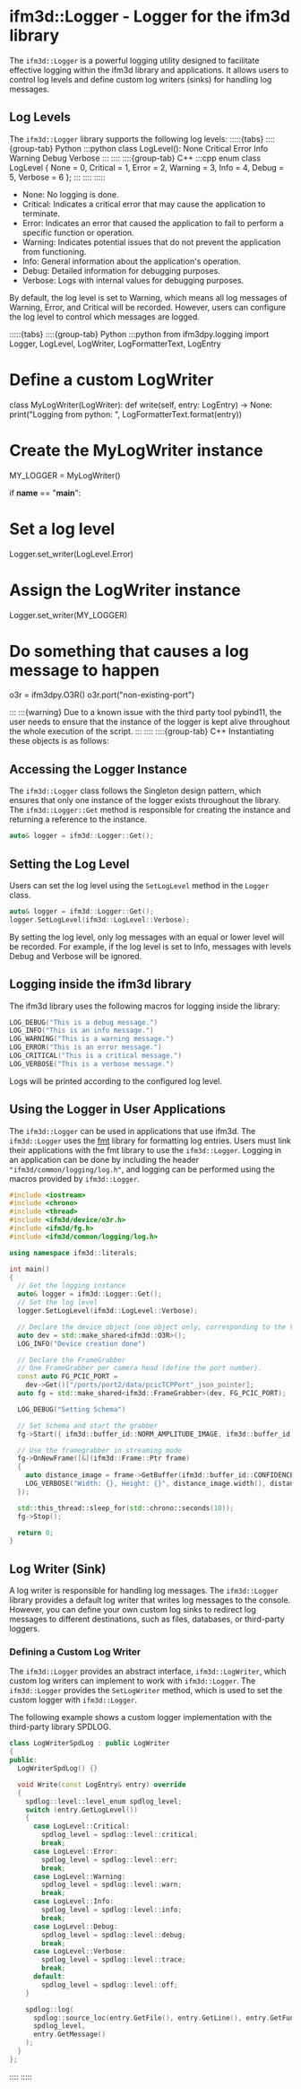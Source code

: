 # ifm3d::Logger - Logger for the ifm3d library

The `ifm3d::Logger` is a powerful logging utility designed to facilitate effective logging within the ifm3d library and applications. It allows users to control log levels and define custom log writers (sinks) for handling log messages.

## Log Levels

The `ifm3d::Logger` library supports the following log levels:
:::::{tabs}
::::{group-tab} Python
:::python
class LogLevel():
    None
    Critical
    Error
    Info
    Warning
    Debug
    Verbose
:::
::::
::::{group-tab} C++
:::cpp
enum class LogLevel
{
  None = 0,
  Critical = 1,
  Error = 2,
  Warning = 3,
  Info = 4,
  Debug = 5,
  Verbose = 6
};
:::
::::
:::::

- None: No logging is done.
- Critical: Indicates a critical error that may cause the application to terminate.
- Error: Indicates an error that caused the application to fail to perform a specific function or operation.
- Warning: Indicates potential issues that do not prevent the application from functioning.
- Info: General information about the application's operation.
- Debug: Detailed information for debugging purposes.
- Verbose: Logs with internal values for debugging purposes.

By default, the log level is set to Warning, which means all log messages of Warning, Error, and Critical will be recorded. However, users can configure the log level to control which messages 
are logged.

:::::{tabs}
::::{group-tab} Python
:::python
from ifm3dpy.logging import Logger, LogLevel, LogWriter, LogFormatterText, LogEntry

# Define a custom LogWriter
class MyLogWriter(LogWriter):
    def write(self, entry: LogEntry) -> None:
        print("Logging from python: ", LogFormatterText.format(entry))

# Create the MyLogWriter instance
MY_LOGGER = MyLogWriter()

if __name__ == "__main__":
  # Set a log level
  Logger.set_writer(LogLevel.Error)

  # Assign the LogWriter instance
  Logger.set_writer(MY_LOGGER)

  # Do something that causes a log message to happen
  o3r = ifm3dpy.O3R()
  o3r.port("non-existing-port")

:::
:::{warning}
Due to a known issue with the third party tool pybind11, the user needs to ensure that the instance of the logger is kept alive throughout the whole execution of the script.
:::
::::
::::{group-tab} C++
Instantiating these objects is as follows:

## Accessing the Logger Instance

The `ifm3d::Logger` class follows the Singleton design pattern, which ensures that only one instance of the logger exists throughout the library. The `ifm3d::Logger::Get` method is responsible for creating the instance and returning a reference to the instance.


```CPP
auto& logger = ifm3d::Logger::Get();
```

## Setting the Log Level

Users can set the log level using the `SetLogLevel` method in the `Logger` class.

```CPP
auto& logger = ifm3d::Logger::Get();
logger.SetLogLevel(ifm3d::LogLevel::Verbose);
```

By setting the log level, only log messages with an equal or lower level will be recorded. For example, if the log level is set to Info, messages with levels Debug and Verbose will be ignored.

## Logging inside the ifm3d library

The ifm3d library uses the following macros for logging inside the library:

```cpp
LOG_DEBUG("This is a debug message.")
LOG_INFO("This is an info message.")
LOG_WARNING("This is a warning message.")
LOG_ERROR("This is an error message.")
LOG_CRITICAL("This is a critical message.")
LOG_VERBOSE("This is a verbose message.")
```

Logs will be printed according to the configured log level.

## Using the Logger in User Applications

The `ifm3d::Logger` can be used in applications that use ifm3d. The `ifm3d::Logger` uses the [fmt](https://github.com/fmtlib/fmt) library for formatting log entries. Users must link their applications with the fmt library to use the `ifm3d::Logger`. Logging in an application can be done by including the header `"ifm3d/common/logging/log.h"`, and logging can be performed using the macros provided by `ifm3d::Logger`.

```CPP
#include <iostream>
#include <chrono>
#include <thread>
#include <ifm3d/device/o3r.h>
#include <ifm3d/fg.h>
#include <ifm3d/common/logging/log.h>

using namespace ifm3d::literals;

int main()
{
  // Get the logging instance
  auto& logger = ifm3d::Logger::Get();
  // Set the log level
  logger.SetLogLevel(ifm3d::LogLevel::Verbose);

  // Declare the device object (one object only, corresponding to the VPU)
  auto dev = std::make_shared<ifm3d::O3R>();
  LOG_INFO("Device creation done")

  // Declare the FrameGrabber
  // One FrameGrabber per camera head (define the port number).
  const auto FG_PCIC_PORT =
    dev->Get()["/ports/port2/data/pcicTCPPort"_json_pointer];
  auto fg = std::make_shared<ifm3d::FrameGrabber>(dev, FG_PCIC_PORT);

  LOG_DEBUG("Setting Schema")

  // Set Schema and start the grabber
  fg->Start({ ifm3d::buffer_id::NORM_AMPLITUDE_IMAGE, ifm3d::buffer_id::RADIAL_DISTANCE_IMAGE, ifm3d::buffer_id::XYZ, ifm3d::buffer_id::CONFIDENCE_IMAGE });

  // Use the framegrabber in streaming mode
  fg->OnNewFrame([&](ifm3d::Frame::Ptr frame)
  {
    auto distance_image = frame->GetBuffer(ifm3d::buffer_id::CONFIDENCE_IMAGE);
    LOG_VERBOSE("Width: {}, Height: {}", distance_image.width(), distance_image.height());
  });

  std::this_thread::sleep_for(std::chrono::seconds(10));
  fg->Stop();

  return 0;
}
```

## Log Writer (Sink)

A log writer is responsible for handling log messages. The `ifm3d::Logger` library provides a default log writer that writes log messages to the console. However, you can define your own custom log sinks to redirect log messages to different destinations, such as files, databases, or third-party loggers.

### Defining a Custom Log Writer

The `ifm3d::Logger` provides an abstract interface, `ifm3d::LogWriter`, which custom log writers can implement to work with `ifm3d::Logger`. The `ifm3d::Logger` provides the `SetLogWriter` method, which is used to set the custom logger with `ifm3d::Logger`.

The following example shows a custom logger implementation with the third-party library SPDLOG.

```cpp
class LogWriterSpdLog : public LogWriter
{
public:
  LogWriterSpdLog() {}

  void Write(const LogEntry& entry) override
  {
    spdlog::level::level_enum spdlog_level;
    switch (entry.GetLogLevel())
    {
      case LogLevel::Critical:
        spdlog_level = spdlog::level::critical;
        break;
      case LogLevel::Error:
        spdlog_level = spdlog::level::err;
        break;
      case LogLevel::Warning:
        spdlog_level = spdlog::level::warn;
        break;
      case LogLevel::Info:
        spdlog_level = spdlog::level::info;
        break;
      case LogLevel::Debug:
        spdlog_level = spdlog::level::debug;
        break;
      case LogLevel::Verbose:
        spdlog_level = spdlog::level::trace;
        break;
      default:
        spdlog_level = spdlog::level::off;
    }

    spdlog::log(
      spdlog::source_loc(entry.GetFile(), entry.GetLine(), entry.GetFunc()),
      spdlog_level,
      entry.GetMessage()
    );
  }
};
```
::::
:::::